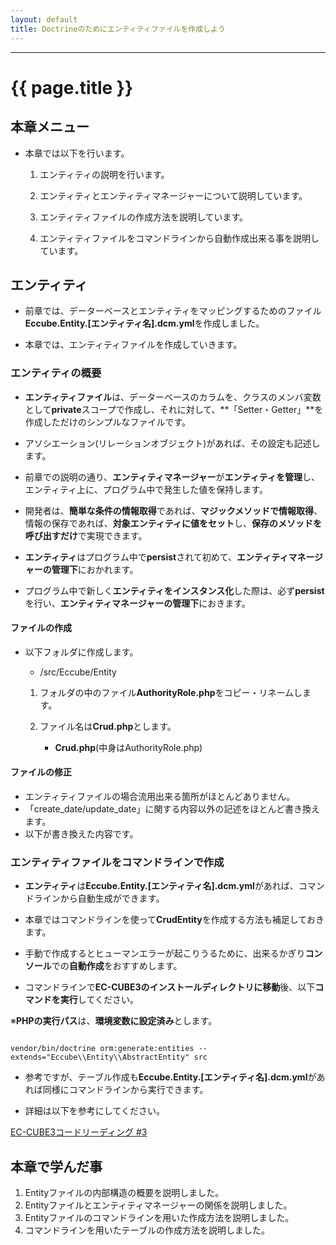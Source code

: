 ```yaml
---
layout: default
title: Doctrineのためにエンティティファイルを作成しよう
---
```


---

# {{ page.title }}

## 本章メニュー

- 本章では以下を行います。

    1. エンティティの説明を行います。

    1. エンティティとエンティティマネージャーについて説明しています。

    1. エンティティファイルの作成方法を説明しています。

    1. エンティティファイルをコマンドラインから自動作成出来る事を説明しています。

## エンティティ

- 前章では、データーベースとエンティティをマッピングするためのファイル**Eccube.Entity.[エンティティ名].dcm.yml**を作成しました。

- 本章では、エンティティファイルを作成していきます。

### エンティティの概要

- **エンティティファイル**は、データーベースのカラムを、クラスのメンバ変数として**private**スコープで作成し、それに対して、**「Setter・Getter」**を作成しただけのシンプルなファイルです。
- アソシエーション(リレーションオブジェクト)があれば、その設定も記述します。

- 前章での説明の通り、**エンティティマネージャー**が**エンティティを管理**し、エンティティ上に、プログラム中で発生した値を保持します。

- 開発者は、**簡単な条件の情報取得**であれば、**マジックメソッドで情報取得**、情報の保存であれば、**対象エンティティに値をセット**し、**保存のメソッドを呼び出すだけ**で実現できます。

- **エンティティ**はプログラム中で**persist**されて初めて、**エンティティマネージャーの管理下**におかれます。

- プログラム中で新しく**エンティティをインスタンス化**した際は、必ず**persist**を行い、**エンティティマネージャーの管理下**におきます。

#### ファイルの作成

- 以下フォルダに作成します。

    - /src/Eccube/Entity

    1. フォルダの中のファイル**AuthorityRole.php**をコピー・リネームします。


    1. ファイル名は**Crud.php**とします。
        - **Crud.php**(中身はAuthorityRole.php)

<script src="http://gist-it.appspot.com/https://github.com/EC-CUBE/ec-cube.github.io/blob/master/Source/tutorial_8/crud_entity_before.php"></script>

<!--
```
<?php

namespace Eccube\Entity;

use Doctrine\ORM\Mapping as ORM;

/**
 * AuthorityRole
 */
class AuthorityRole extends \Eccube\Entity\AbstractEntity
{
    /**
     * @var integer
     */
    private $id;

    /**
     * @var string
     */
    private $deny_url;

    /**
     * @var \DateTime
     */
    private $create_date;

    /**
     * @var \DateTime
     */
    private $update_date;

    /**
     * @var \Eccube\Entity\Master\Authority
     */
    private $Authority;

    /**
     * @var \Eccube\Entity\Member
     */
    private $Creator;


    /**
     * Get id
     *
     * @return integer
     */
    public function getId()
    {
        return $this->id;
    }

    /**
     * Set deny_url
     *
     * @param string $denyUrl
     * @return AuthorityRole
     */
    public function setDenyUrl($denyUrl)
    {
        $this->deny_url = $denyUrl;

        return $this;
    }

    /**
     * Get deny_url
     *
     * @return string
     */
    public function getDenyUrl()
    {
        return $this->deny_url;
    }

    /**
     * Set create_date
     *
     * @param \DateTime $createDate
     * @return AuthorityRole
     */
    public function setCreateDate($createDate)
    {
        $this->create_date = $createDate;

        return $this;
    }

    /**
     * Get create_date
     *
     * @return \DateTime
     */
    public function getCreateDate()
    {
        return $this->create_date;
    }

    /**
     * Set update_date
     *
     * @param \DateTime $updateDate
     * @return AuthorityRole
     */
    public function setUpdateDate($updateDate)
    {
        $this->update_date = $updateDate;

        return $this;
    }

    /**
     * Get update_date
     *
     * @return \DateTime
     */
    public function getUpdateDate()
    {
        return $this->update_date;
    }

    /**
     * Set Authority
     *
     * @param \Eccube\Entity\Master\Authority $authority
     * @return AuthorityRole
     */
    public function setAuthority(\Eccube\Entity\Master\Authority $authority = null)
    {
        $this->Authority = $authority;

        return $this;
    }

    /**
     * Get Authority
     *
     * @return \Eccube\Entity\Master\Authority
     */
    public function getAuthority()
    {
        return $this->Authority;
    }

    /**
     * Set Creator
     *
     * @param \Eccube\Entity\Member $creator
     * @return AuthorityRole
     */
    public function setCreator(\Eccube\Entity\Member $creator)
    {
        $this->Creator = $creator;

        return $this;
    }

    /**
     * Get Creator
     *
     * @return \Eccube\Entity\Member
     */
    public function getCreator()
    {
        return $this->Creator;
    }
}

```
-->

#### ファイルの修正

- エンティティファイルの場合流用出来る箇所がほとんどありません。
- 「create_date/update_date」に関する内容以外の記述をほとんど書き換えます。
- 以下が書き換えた内容です。

<script src="http://gist-it.appspot.com/https://github.com/EC-CUBE/ec-cube.github.io/blob/master/Source/tutorial_8/crud_entity_after.php"></script>

<!--
```
<?php

namespace Eccube\Entity;

use Doctrine\ORM\Mapping as ORM;

/**
 * Class Crud
 * @package Eccube\Entity
 */
class Crud extends \Eccube\Entity\AbstractEntity
{
    /**
     * @var integer
     */
    private $id;

    /**
     * @var string
     */
    private $reason;

    /**
     * @var string
     */
    private $name;

    /**
     * @var string
     */
    private $title;

    /**
     * @var string
     */
    private $notes;

    /**
     * @var \DateTime
     */
    private $create_date;

    /**
     * @var \DateTime
     */
    private $update_date;

    /**
     * Get reason
     *
     * @return string
     */
    public function getReason()
    {
        return $this->reason;
    }

    /**
     * Set reason
     *
     * @param $reason
     */
    public function setReason($reason)
    {
        $this->reason = $reason;
    }

    /**
     * Get name
     *
     * @return string
     */
    public function getName()
    {
        return $this->name;
    }

    /**
     * Set name
     *
     * @param $name
     */
    public function setName($name)
    {
        $this->name = $name;
    }

    /**
     * Get title
     *
     * @return string
     */
    public function getTitle()
    {
        return $this->title;
    }

    /**
     * Set title
     *
     * @param $title
     */
    public function setTitle($title)
    {
        $this->title = $title;
    }

    /**
     * Get notes
     *
     * @return string
     */
    public function getNotes()
    {
        return $this->notes;
    }

    /**
     * Set notes
     *
     * @param $notes
     */
    public function setNotes($notes)
    {
        $this->notes = $notes;
    }

    /**
     * Set create_date
     *
     * @param \DateTime $createDate
     */
    public function setCreateDate($createDate)
    {
        $this->create_date = $createDate;

        return $this;
    }

    /**
     * Get create_date
     *
     * @return \DateTime
     */
    public function getCreateDate()
    {
        return $this->create_date;
    }

    /**
     * Set update_date
     *
     * @param \DateTime $updateDate
     */
    public function setUpdateDate($updateDate)
    {
        $this->update_date = $updateDate;

        return $this;
    }

    /**
     * Get update_date
     *
     * @return \DateTime
     */
    public function getUpdateDate()
    {
        return $this->update_date;
    }
}
```
-->


### エンティティファイルをコマンドラインで作成

- **エンティティ**は**Eccube.Entity.[エンティティ名].dcm.yml**があれば、コマンドラインから自動生成ができます。

- 本章ではコマンドラインを使って**CrudEntity**を作成する方法も補足しておきます。

- 手動で作成するとヒューマンエラーが起こりうるために、出来るかぎり**コンソール**での**自動作成**をおすすめします。

- コマンドラインで**EC-CUBE3のインストールディレクトリに移動**後、以下**コマンドを実行**してください。

※**PHPの実行パス**は、**環境変数に設定済み**とします。

```

vendor/bin/doctrine orm:generate:entities --extends="Eccube\\Entity\\AbstractEntity" src

```

- 参考ですが、テーブル作成も**Eccube.Entity.[エンティティ名].dcm.yml**があれば同様にコマンドラインから実行できます。

- 詳細は以下を参考にしてください。

<a href="http://sssslide.com/speakerdeck.com/amidaike/ec-cube3kodorideingu-number-3" target="_blank">EC-CUBE3コードリーディング #3</a>

## 本章で学んだ事

1. Entityファイルの内部構造の概要を説明しました。
1. Entityファイルとエンティティマネージャーの関係を説明しました。
1. Entityファイルのコマンドラインを用いた作成方法を説明しました。
1. コマンドラインを用いたテーブルの作成方法を説明しました。
